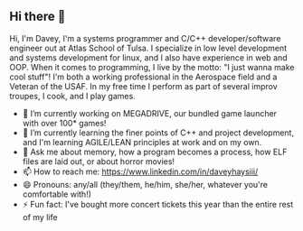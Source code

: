 ## Hi there 👋

Hi, I'm Davey, I'm a systems programmer and C/C++ developer/software engineer out at Atlas School of Tulsa. I specialize in low level development and systems development for linux, and I also have experience in web and OOP. When it comes to programming, I live by the motto: "I just wanna make cool stuff"! I'm both a working professional in the Aerospace field and a Veteran of the USAF. In my free time I perform as part of several improv troupes, I cook, and I play games.

- 🔭 I’m currently working on MEGADRIVE, our bundled game launcher with over 100\* games!
- 🌱 I’m currently learning the finer points of C++ and project development, and I'm learning AGILE/LEAN principles at work and on my own.
- 💬 Ask me about memory, how a program becomes a process, how ELF files are laid out, or about horror movies!
- 📫 How to reach me: https://www.linkedin.com/in/daveyhaysiii/
- 😄 Pronouns: any/all (they/them, he/him, she/her, whatever you're comfortable with!)
- ⚡ Fun fact: I've bought more concert tickets this year than the entire rest of my life

<!--
**DaveyCHaysIII/DaveyCHaysIII** is a ✨ _special_ ✨ repository because its `README.md` (this file) appears on your GitHub profile.

Here are some ideas to get you started:

- 🔭 I’m currently working on ...
- 🌱 I’m currently learning ...
- 👯 I’m looking to collaborate on ...
- 🤔 I’m looking for help with ...
- 💬 Ask me about ...
- 📫 How to reach me: ...
- 😄 Pronouns: ...
- ⚡ Fun fact: ...
-->
